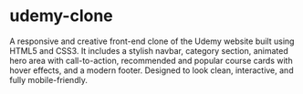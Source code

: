 # udemy-clone
A responsive and creative front-end clone of the Udemy website built using HTML5 and CSS3. It includes a stylish navbar, category section, animated hero area with call-to-action, recommended and popular course cards with hover effects, and a modern footer. Designed to look clean, interactive, and fully mobile-friendly.
